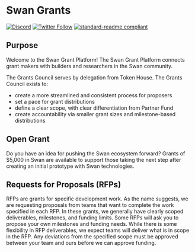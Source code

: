 # Swan Grants
[![Discord](https://img.shields.io/discord/770382203782692945?label=Discord&logo=Discord)](https://discord.gg/swanchain)
[![Twitter Follow](https://img.shields.io/twitter/follow/swan_chain)](https://twitter.com/swan_chain)
[![standard-readme compliant](https://img.shields.io/badge/readme%20style-standard-brightgreen.svg)](https://github.com/RichardLitt/standard-readme)

## Purpose

Welcome to the Swan Grant Platform! The Swan Grant Platform connects grant makers with builders and researchers
in the Swan community.

The Grants Council serves by delegation from Token House. The Grants Council exists to:

* create a more streamlined and consistent process for proposers
* set a pace for grant distributions
* define a clear scope, with clear differentiation from Partner Fund
* create accountability via smaller grant sizes and milestone-based distributions

## Open Grant

Do you have an idea for pushing the Swan ecosystem forward? Grants of $5,000 in Swan are available to support those
taking the next step after creating an initial prototype with Swan technologies.

## Requests for Proposals (RFPs)

RFPs are grants for specific development work. As the name suggests, we are requesting proposals from teams that want to
complete the work specified in each RFP. In these grants, we generally have clearly scoped deliverables, milestones, and
funding limits. Some RFPs will ask you to propose your own milestones and funding needs. While there is some flexibility
in RFP deliverables, we expect teams will deliver what is in scope in the RFP. Any deviations from the specified scope
must be approved between your team and ours before we can approve funding.
